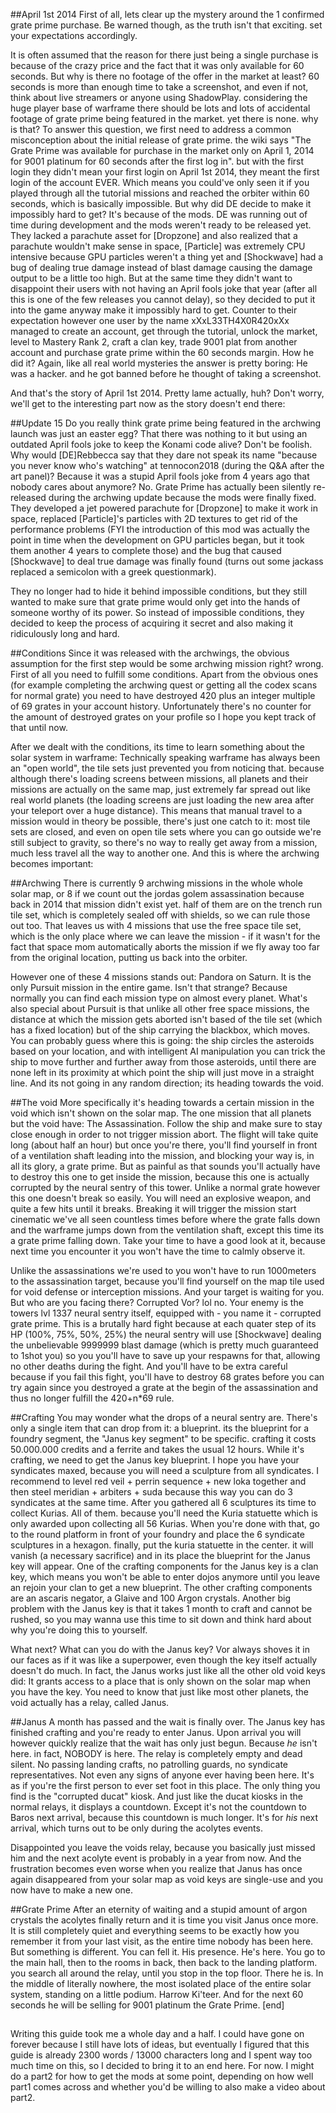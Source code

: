 ##April 1st 2014
First of all, lets clear up the mystery around the 1 confirmed grate prime purchase. Be warned though, as the truth isn't that exciting. set your expectations accordingly.

It is often assumed that the reason for there just being a single purchase is because of the crazy price and the fact that it was only available for 60 seconds. But why is there no footage of the offer in the market at least? 60 seconds is more than enough time to take a screenshot, and even if not, think about live streamers or anyone using ShadowPlay. considering the huge player base of warframe there should be lots and lots of accidental footage of grate prime being featured in the market. yet there is none. why is that? To answer this question, we first need to address a common misconception about the initial release of grate prime. the wiki says "The Grate Prime was available for purchase in the market only on April 1, 2014 for 9001 platinum for 60 seconds after the first log in". but with the first login they didn't mean your first login on April 1st 2014, they meant the first login of the account EVER. Which means you could've only seen it if you played through all the tutorial missions and reached the orbiter within 60 seconds, which is basically impossible. But why did DE decide to make it impossibly hard to get? It's because of the mods. DE was running out of time during development and the mods weren't ready to be released yet. They lacked a parachute asset for [Dropzone] and also realized that a parachute wouldn't make sense in space, [Particle] was extremely CPU intensive because GPU particles weren't a thing yet and [Shockwave] had a bug of dealing true damage instead of blast damage causing the damage output to be a little too high. But at the same time they didn't want to disappoint their users with not having an April fools joke that year (after all this is one of the few releases you cannot delay), so they decided to put it into the game anyway make it impossibly hard to get. Counter to their expectation however one user by the name xXxL33TH4X0R420xXx managed to create an account, get through the tutorial, unlock the market, level to Mastery Rank 2, craft a clan key, trade 9001 plat from another account and purchase grate prime within the 60 seconds margin. How he did it? Again, like all real world mysteries the answer is pretty boring: He was a hacker. and he got banned before he thought of taking a screenshot.

And that's the story of April 1st 2014. Pretty lame actually, huh? Don't worry, we'll get to the interesting part now as the story doesn't end there:

##Update 15
Do you really think grate prime being featured in the archwing launch was just an easter egg? That there was nothing to it but using an outdated April fools joke to keep the Konami code alive? Don't be foolish. Why would [DE]Rebbecca say that they dare not speak its name "because you never know who's watching" at tennocon2018 (during the Q&A after the art panel)? Because it was a stupid April fools joke from 4 years ago that nobody cares about anymore? No. Grate Prime has actually been silently re-released during the archwing update because the mods were finally fixed. They developed a jet powered parachute for [Dropzone] to make it work in space, replaced [Particle]'s particles with 2D textures to get rid of the performance problems (FYI the introduction of this mod was actually the point in time when the development on GPU particles began, but it took them another 4 years to complete those) and the bug that caused [Shockwave] to deal true damage was finally found (turns out some jackass replaced a semicolon with a greek questionmark).

They no longer had to hide it behind impossible conditions, but they still wanted to make sure that grate prime would only get into the hands of someone worthy of its power. So instead of impossible conditions, they decided to keep the process of acquiring it secret and also making it ridiculously long and hard.

##Conditions
Since it was released with the archwings, the obvious assumption for the first step would be some archwing mission right? wrong. First of all you need to fulfill some conditions. Apart from the obvious ones (for example completing the archwing quest or getting all the codex scans for normal grate) you need to have destroyed 420 plus an integer multiple of 69 grates in your account history. Unfortunately there's no counter for the amount of destroyed grates on your profile so I hope you kept track of that until now. 

After we dealt with the conditions, its time to learn something about the solar system in warframe: Technically speaking warframe has always been an "open world", the tile sets just prevented you from noticing that. because although there's loading screens between missions, all planets and their missions are actually on the same map, just extremely far spread out like real world planets (the loading screens are just loading the new area after your teleport over a huge distance). This means that manual travel to a mission would in theory be possible, there's just one catch to it: most tile sets are closed, and even on open tile sets where you can go outside we're still subject to gravity, so there's no way to really get away from a mission, much less travel all the way to another one. And this is where the archwing becomes important:

##Archwing
There is currently 9 archwing missions in the whole whole solar map, or 8 if we count out the jordas golem assassination because back in 2014 that mission didn't exist yet. half of them are on the trench run tile set, which is completely sealed off with shields, so we can rule those out too. That leaves us with 4 missions that use the free space tile set, which is the only place where we can leave the mission - if it wasn't for the fact that space mom automatically aborts the mission if we fly away too far from the original location, putting us back into the orbiter.

However one of these 4 missions stands out: Pandora on Saturn. It is the only Pursuit mission in the entire game. Isn't that strange? Because normally you can find each mission type on almost every planet. What's also special about Pursuit is that unlike all other free space missions, the distance at which the mission gets aborted isn't based of the tile set (which has a fixed location) but of the ship carrying the blackbox, which moves. You can probably guess where this is going: the ship circles the asteroids based on your location, and with intelligent AI manipulation you can trick the ship to move further and further away from those asteroids, until there are none left in its proximity at which point the ship will just move in a straight line. And its not going in any random direction; its heading towards the void.

##The void
More specifically it's heading towards a certain mission in the void which isn't shown on the solar map. The one mission that all planets but the void have: The Assassination. Follow the ship and make sure to stay close enough in order to not trigger mission abort. The flight will take quite long (about half an hour) but once you're there, you'll find yourself in front of a ventilation shaft leading into the mission, and blocking your way is, in all its glory, a grate prime. But as painful as that sounds you'll actually have to destroy this one to get inside the mission, because this one is actually corrupted by the neural sentry of this tower. Unlike a normal grate however this one doesn't break so easily. You will need an explosive weapon, and quite a few hits until it breaks. Breaking it will trigger the mission start cinematic we've all seen countless times before where the grate falls down and the warframe jumps down from the ventilation shaft, except this time its a grate prime falling down. Take your time to have a good look at it, because next time you encounter it you won't have the time to calmly observe it.

Unlike the assassinations we're used to you won't have to run 1000meters to the assassination target, because you'll find yourself on the map tile used for void defense or interception missions. And your target is waiting for you. But who are you facing there? Corrupted Vor? lol no. Your enemy is the towers lvl 1337 neural sentry itself, equipped with - you name it - corrupted grate prime. This is a brutally hard fight because at each quater step of its HP (100%, 75%, 50%, 25%) the neural sentry will use [Shockwave] dealing the unbelievable 9999999 blast damage (which is pretty much guaranteed to 1shot you) so you you'll have to save up your respawns for that, allowing no other deaths during the fight. And you'll have to be extra careful because if you fail this fight, you'll have to destroy 68 grates before you can try again since you destroyed a grate at the begin of the assassination and thus no longer fulfill the 420+n*69 rule.

##Crafting
You may wonder what the drops of a neural sentry are. There's only a single item that can drop from it: a blueprint. its the blueprint for a foundry segment, the "Janus key segment" to be specific. crafting it costs 50.000.000 credits and a ferrite and takes the usual 12 hours. While it's crafting, we need to get the Janus key blueprint. I hope you have your syndicates maxed, because you will need a sculpture from all syndicates. I recommend to level red veil + perrin sequence + new loka together and then steel meridian + arbiters + suda because this way you can do 3 syndicates at the same time. After you gathered all 6 sculptures its time to collect Kurias. All of them. because you'll need the Kuria statuette which is only awarded upon collecting all 56 Kurias. When you're done with that, go to the round platform in front of your foundry and place the 6 syndicate sculptures in a hexagon. finally, put the kuria statuette in the center. it will vanish (a necessary sacrifice) and in its place the blueprint for the Janus key will appear. One of the crafting components for the Janus key is a clan key, which means you won't be able to enter dojos anymore until you leave an rejoin your clan to get a new blueprint. The other crafting components are an ascaris negator, a Glaive and 100 Argon crystals. Another big problem with the Janus key is that it takes 1 month to craft and cannot be rushed, so you may wanna use this time to sit down and think hard about why you're doing this to yourself.

What next? What can you do with the Janus key? Vor always shoves it in our faces as if it was like a superpower, even though the key itself actually doesn't do much. In fact, the Janus works just like all the other old void keys did: It grants access to a place that is only shown on the solar map when you have the key. You need to know that just like most other planets, the void actually has a relay, called Janus.

##Janus
A month has passed and the wait is finally over. The Janus key has finished crafting and you're ready to enter Janus. Upon arrival you will however quickly realize that the wait has only just begun. Because *he* isn't here. in fact, NOBODY is here. The relay is completely empty and dead silent. No passing landing crafts, no patrolling guards, no syndicate representatives. Not even any signs of anyone ever having been here. It's as if you're the first person to ever set foot in this place. The only thing you find is the "corrupted ducat" kiosk. And just like the ducat kiosks in the normal relays, it displays a countdown. Except it's not the countdown to Baros next arrival, because this countdown is much longer. It's for *his* next arrival, which turns out to be only during the acolytes events.

Disappointed you leave the voids relay, because you basically just missed him and the next acolyte event is probably in a year from now. And the frustration becomes even worse when you realize that Janus has once again disappeared from your solar map as void keys  are single-use and you now have to make a new one. 

##Grate Prime
After an eternity of waiting and a stupid amount of argon crystals the acolytes finally return and it is time you visit Janus once more. It is still completely quiet and everything seems to be exactly how you remember it from your last visit, as the entire time nobody has been here. But something is different. You can fell it. His presence. He's here. You go to the main hall, then to the rooms in back, then back to the landing platform. you search all around the relay, until you stop in the top floor. There he is. In the middle of literally nowhere, the most isolated place of the entire solar system, standing on a little podium. Harrow Ki'teer. And for the next 60 seconds he will be selling for 9001 platinum the Grate Prime.
[end]

## 

Writing this guide took me a whole day and a half. I could have gone on forever because I still have lots of ideas, but eventually I figured that this guide is already 2300 words / 13000 characters long and I spent way too much time on this, so I decided to bring it to an end here. For now. I might do a part2 for how to get the mods at some point, depending on how well part1 comes across and whether you'd be willing to also make a video about part2.
